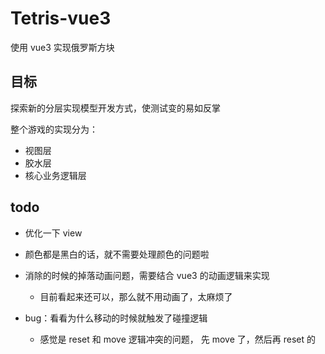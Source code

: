 # Tetris-vue3

使用 vue3 实现俄罗斯方块

## 目标

探索新的分层实现模型开发方式，使测试变的易如反掌

整个游戏的实现分为：
- 视图层
- 胶水层
- 核心业务逻辑层



## todo

- 优化一下 view 
- 颜色都是黑白的话，就不需要处理颜色的问题啦
- 消除的时候的掉落动画问题，需要结合 vue3 的动画逻辑来实现
	- 目前看起来还可以，那么就不用动画了，太麻烦了

- bug：看看为什么移动的时候就触发了碰撞逻辑
  - 感觉是 reset 和 move 逻辑冲突的问题， 先 move 了，然后再 reset 的